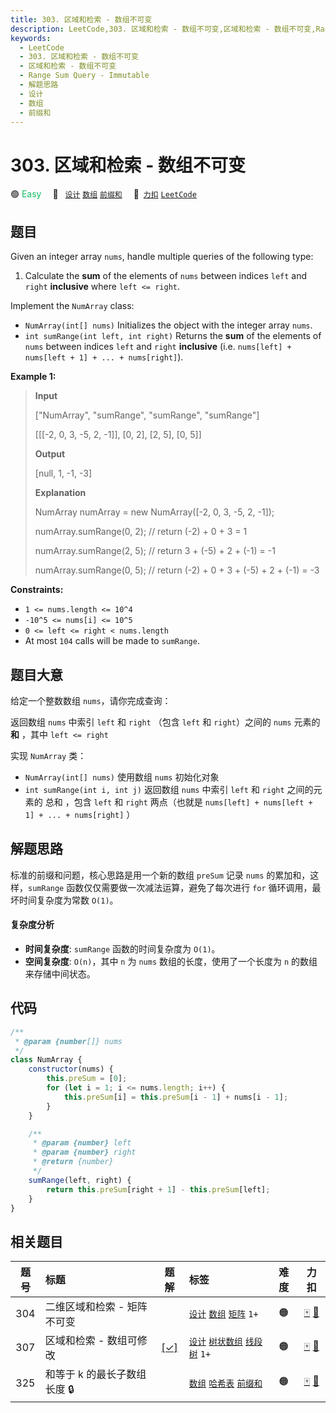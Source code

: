 ```yaml
---
title: 303. 区域和检索 - 数组不可变
description: LeetCode,303. 区域和检索 - 数组不可变,区域和检索 - 数组不可变,Range Sum Query - Immutable,解题思路,设计,数组,前缀和
keywords:
  - LeetCode
  - 303. 区域和检索 - 数组不可变
  - 区域和检索 - 数组不可变
  - Range Sum Query - Immutable
  - 解题思路
  - 设计
  - 数组
  - 前缀和
---
```


# 303. 区域和检索 - 数组不可变

🟢 <font color=#15bd66>Easy</font>&emsp; 🔖&ensp; [`设计`](/tag/design.md) [`数组`](/tag/array.md) [`前缀和`](/tag/prefix-sum.md)&emsp; 🔗&ensp;[`力扣`](https://leetcode.cn/problems/range-sum-query-immutable) [`LeetCode`](https://leetcode.com/problems/range-sum-query-immutable)

## 题目

Given an integer array `nums`, handle multiple queries of the following type:

1. Calculate the **sum** of the elements of `nums` between indices `left` and `right` **inclusive** where `left <= right`.

Implement the `NumArray` class:

- `NumArray(int[] nums)` Initializes the object with the integer array `nums`.
- `int sumRange(int left, int right)` Returns the **sum** of the elements of `nums` between indices `left` and `right` **inclusive** (i.e. `nums[left] + nums[left + 1] + ... + nums[right]`).

**Example 1:**

> **Input**
>
> ["NumArray", "sumRange", "sumRange", "sumRange"]
>
> [[[-2, 0, 3, -5, 2, -1]], [0, 2], [2, 5], [0, 5]]
>
> **Output**
>
> [null, 1, -1, -3]
>
> **Explanation**
>
> NumArray numArray = new NumArray([-2, 0, 3, -5, 2, -1]);
>
> numArray.sumRange(0, 2); // return (-2) + 0 + 3 = 1
>
> numArray.sumRange(2, 5); // return 3 + (-5) + 2 + (-1) = -1
>
> numArray.sumRange(0, 5); // return (-2) + 0 + 3 + (-5) + 2 + (-1) = -3

**Constraints:**

- `1 <= nums.length <= 10^4`
- `-10^5 <= nums[i] <= 10^5`
- `0 <= left <= right < nums.length`
- At most `104` calls will be made to `sumRange`.

## 题目大意

给定一个整数数组 `nums`，请你完成查询：

返回数组 `nums` 中索引 `left` 和 `right` （包含 `left` 和 `right`）之间的 `nums` 元素的 **和** ，其中 `left <= right`

实现 `NumArray` 类：

- `NumArray(int[] nums)` 使用数组 `nums` 初始化对象
- `int sumRange(int i, int j)` 返回数组 `nums` 中索引 `left` 和 `right` 之间的元素的 总和 ，包含 `left` 和 `right` 两点（也就是 `nums[left] + nums[left + 1] + ... + nums[right]` ）

## 解题思路

标准的前缀和问题，核心思路是用一个新的数组 `preSum` 记录 `nums` 的累加和，这样，`sumRange` 函数仅仅需要做一次减法运算，避免了每次进行 `for` 循环调用，最坏时间复杂度为常数 `O(1)`。

#### 复杂度分析

- **时间复杂度**: `sumRange` 函数的时间复杂度为 `O(1)`。
- **空间复杂度**: `O(n)`，其中 `n` 为 `nums` 数组的长度，使用了一个长度为 `n` 的数组来存储中间状态。

## 代码

```javascript
/**
 * @param {number[]} nums
 */
class NumArray {
	constructor(nums) {
		this.preSum = [0];
		for (let i = 1; i <= nums.length; i++) {
			this.preSum[i] = this.preSum[i - 1] + nums[i - 1];
		}
	}

	/**
	 * @param {number} left
	 * @param {number} right
	 * @return {number}
	 */
	sumRange(left, right) {
		return this.preSum[right + 1] - this.preSum[left];
	}
}
```

## 相关题目

<!-- prettier-ignore -->
| 题号 | 标题 | 题解 | 标签 | 难度 | 力扣 |
| :------: | :------ | :------: | :------ | :------: | :------: |
| 304 | 二维区域和检索 - 矩阵不可变 |  |  [`设计`](/tag/design.md) [`数组`](/tag/array.md) [`矩阵`](/tag/matrix.md) `1+` | 🟠 | [🀄️](https://leetcode.cn/problems/range-sum-query-2d-immutable) [🔗](https://leetcode.com/problems/range-sum-query-2d-immutable) |
| 307 | 区域和检索 - 数组可修改 | [[✓]](/problem/0307.md) |  [`设计`](/tag/design.md) [`树状数组`](/tag/binary-indexed-tree.md) [`线段树`](/tag/segment-tree.md) `1+` | 🟠 | [🀄️](https://leetcode.cn/problems/range-sum-query-mutable) [🔗](https://leetcode.com/problems/range-sum-query-mutable) |
| 325 | 和等于 k 的最长子数组长度 🔒 |  |  [`数组`](/tag/array.md) [`哈希表`](/tag/hash-table.md) [`前缀和`](/tag/prefix-sum.md) | 🟠 | [🀄️](https://leetcode.cn/problems/maximum-size-subarray-sum-equals-k) [🔗](https://leetcode.com/problems/maximum-size-subarray-sum-equals-k) |